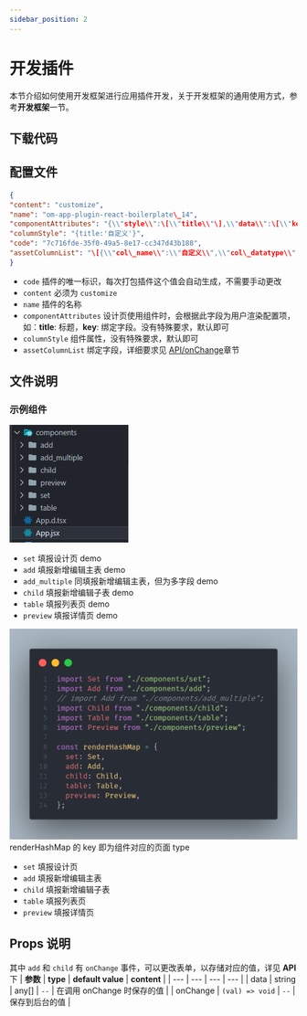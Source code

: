 ```yaml
---
sidebar_position: 2
---
```


# 开发插件

本节介绍如何使用开发框架进行应用插件开发，关于开发框架的通用使用方式，参考**开发框架**一节。

## 下载代码

## 配置文件

```JSON
{
"content": "customize",
"name": "om-app-plugin-react-boilerplate\_14",
"componentAttributes": "{\\"style\\":\[\\"title\\"\],\\"data\\":\[\\"key\\"\],\\"interaction\\":\[\]}",
"columnStyle": "{title:'自定义'}",
"code": "7c716fde-35f0-49a5-8e17-cc347d43b188",
"assetColumnList": "\[{\\"col\_name\\":\\"自定义\\",\\"col\_datatype\\":0}\]"
}
```

- `code` 插件的唯一标识，每次打包插件这个值会自动生成，不需要手动更改
- `content` 必须为 `customize`
- `name` 插件的名称
- `componentAttributes` 设计页使用组件时，会根据此字段为用户渲染配置项，如：**title**: 标题，**key**: 绑定字段。没有特殊要求，默认即可
- `columnStyle` 组件属性，没有特殊要求，默认即可
- `assetColumnList` 绑定字段，详细要求见 [API/onChange](./API.md)章节

## 文件说明

### 示例组件

![](./images/669adcae-53ce-4691-9d4f-94857b3717a4.png)

- `set` 填报设计页 demo
- `add` 填报新增编辑主表 demo
- `add_multiple` 同填报新增编辑主表，但为多字段 demo
- `child` 填报新增编辑子表 demo
- `table` 填报列表页 demo
- `preview` 填报详情页 demo

![](./images/6661fadb-680b-4179-9607-b279ee4e0323.png)
renderHashMap 的 key 即为组件对应的页面 type

- `set` 填报设计页
- `add` 填报新增编辑主表
- `child` 填报新增编辑子表
- `table` 填报列表页
- `preview` 填报详情页

## Props 说明

其中 `add` 和 `child` 有 `onChange` 事件，可以更改表单，以存储对应的值，详见 **API** 下
| **参数** | **type** | **default value** | **content** |
| --- | --- | --- | --- |
| data | string \| any[] | `--` | 在调用 onChange 时保存的值 |
| onChange | `(val) => void` | `--` | 保存到后台的值 |
